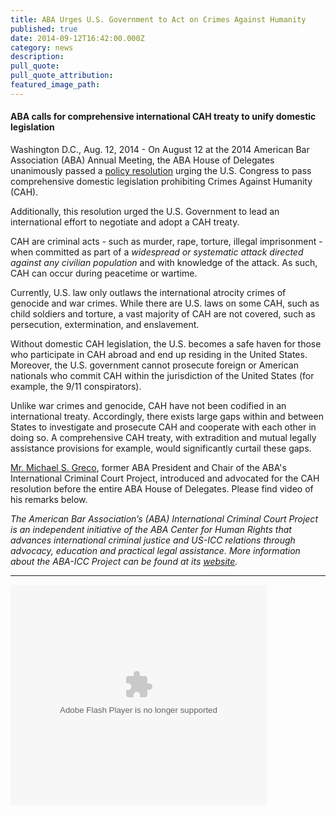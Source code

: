 ```yaml
---
title: ABA Urges U.S. Government to Act on Crimes Against Humanity
published: true
date: 2014-09-12T16:42:00.000Z
category: news
description:
pull_quote:
pull_quote_attribution:
featured_image_path:
---
```



#### ABA calls for comprehensive international CAH treaty to unify domestic legislation

Washington D.C., Aug. 12, 2014 - On August 12 at the 2014 American Bar Association (ABA) Annual Meeting, the ABA House of Delegates unanimously passed a [policy resolution](http://www.americanbar.org/content/dam/aba/images/abanews/2014am_hodres/300.pdf) urging the U.S. Congress to pass comprehensive domestic legislation prohibiting Crimes Against Humanity (CAH).

Additionally, this resolution urged the U.S. Government to lead an international effort to negotiate and adopt a CAH treaty.

CAH are criminal acts - such as murder, rape, torture, illegal imprisonment - when committed as part of a *widespread or systematic attack directed against any civilian population* and with knowledge of the attack. As such, CAH can occur during peacetime or wartime.

Currently, U.S. law only outlaws the international atrocity crimes of genocide and war crimes. While there are U.S. laws on some CAH, such as child soldiers and torture, a vast majority of CAH are not covered, such as persecution, extermination, and enslavement.

Without domestic CAH legislation, the U.S. becomes a safe haven for those who participate in CAH abroad and end up residing in the United States. Moreover, the U.S. government cannot prosecute foreign or American nationals who commit CAH within the jurisdiction of the United States (for example, the 9/11 conspirators).

Unlike war crimes and genocide, CAH have not been codified in an international treaty. Accordingly, there exists large gaps within and between States to investigate and prosecute CAH and cooperate with each other in doing so. A comprehensive CAH treaty, with extradition and mutual legally assistance provisions for example, would significantly curtail these gaps.

[Mr. Michael S. Greco](http://www.aba-icc.org/board-of-advisors/-chair-greco-michael/), former ABA President and Chair of the ABA's International Criminal Court Project, introduced and advocated for the CAH resolution before the entire ABA House of Delegates. Please find video of his remarks below.

*The American Bar Association’s (ABA) International Criminal Court Project is an independent initiative of the ABA Center for Human Rights that advances international criminal justice and US-ICC relations through advocacy, education and practical legal assistance. More information about the ABA-ICC Project can be found at its [website](http://www.aba-icc.org/).*

---

<object id="flashObj" classid="clsid:D27CDB6E-AE6D-11cf-96B8-444553540000" codebase="http://download.macromedia.com/pub/shockwave/cabs/flash/swflash.cab#version=9,0,47,0" height="353" width="410"><param name="movie" value="http://c.brightcove.com/services/viewer/federated_f9?isVid=1" /><param name="bgcolor" value="#FFFFFF" /><param name="flashVars" value="videoId=3738826009001&amp;playerID=2307908497001&amp;playerKey=AQ~~,AAABsp7SiCE~,aEBLYbQyvvBa8yEVvdO_c5cphEka3MCJ&amp;domain=embed&amp;dynamicStreaming=true" /><param name="base" value="http://admin.brightcove.com" /><param name="seamlesstabbing" value="false" /><param name="allowFullScreen" value="true" /><param name="swLiveConnect" value="true" /><param name="allowScriptAccess" value="always" /><embed bgcolor="#FFFFFF" flashvars="videoId=3738826009001&amp;playerID=2307908497001&amp;playerKey=AQ~~,AAABsp7SiCE~,aEBLYbQyvvBa8yEVvdO_c5cphEka3MCJ&amp;domain=embed&amp;dynamicStreaming=true" base="http://admin.brightcove.com" name="flashObj" seamlesstabbing="false" type="application/x-shockwave-flash" allowfullscreen="true" swliveconnect="true" allowscriptaccess="always" pluginspage="http://www.macromedia.com/shockwave/download/index.cgi?P1_Prod_Version=ShockwaveFlash" src="http://c.brightcove.com/services/viewer/federated_f9?isVid=1" height="353" width="410" /></object>